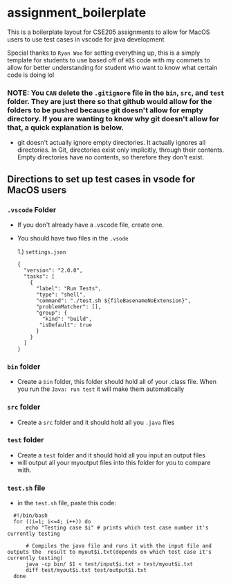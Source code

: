 # assignment_boilerplate

This is a boilerplate layout for CSE205 assignments to allow for MacOS users to use test cases in vscode for java development

Special thanks to `Ryan Woo` for setting everything up, this is a simply template for students to use based off of `HIS` code with my commets to allow for better understanding for student who want to know what certain code is doing lol

### NOTE: You `CAN` delete the `.gitignore` file in the `bin`, `src`, and `test` folder. They are just there so that github would allow for the folders to be pushed because git doesn't allow for empty directory. If you are wanting to know why git doesn't allow for that, a quick explanation is below.
 - git doesn't actually ignore empty directories. It actually ignores all directories. In Git, directories exist only implicitly, through their contents. Empty directories have no contents, so therefore they don't exist.

## Directions to set up test cases in vsode for MacOS users

### `.vscode` Folder

- If you don't already have a .vscode file, create one.
- You should have two files in the `.vsode`

  1.) `settings.json`

  ```
  {
    "version": "2.0.0",
    "tasks": [
      {
        "label": "Run Tests",
        "type": "shell",
        "command": "./test.sh ${fileBasenameNoExtension}",
        "problemMatcher": [],
        "group": {
          "kind": "build",
         "isDefault": true
        }
      }
    ]
  }
  ```

### `bin` folder

- Create a `bin` folder, this folder should hold all of your .class file. When you run the `Java: run test` it will make them automatically

### `src` folder

- Create a `src` folder and it should hold all you `.java` files

### `test` folder

- Create a `test` folder and it should hold all you input an output files
- will output all your myoutput files into this folder for you to compare with.

### `test.sh` file

- in the `test.sh` file, paste this code:

```json:
  #!/bin/bash
  for ((i=1; i<=4; i++)) do
      echo "Testing case $i" # prints which test case number it's currently testing

      # Compiles the java file and runs it with the input file and outputs the  result to myout$i.txt(depends on which test case it's currently testing)
      java -cp bin/ $1 < test/input$i.txt > test/myout$i.txt
      diff test/myout$i.txt test/output$i.txt
  done
```

